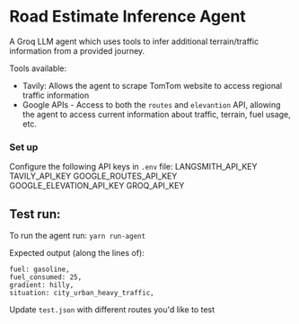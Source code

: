 # Road Estimate Inference Agent
A Groq LLM agent which uses tools to infer additional terrain/traffic information from a provided
journey.

Tools available:
- Tavily: Allows the agent to scrape TomTom website to access regional traffic information
- Google APIs - Access to both the `routes` and `elevantion` API, allowing the agent to access 
  current information about traffic, terrain, fuel usage, etc.

### Set up
Configure the following API keys in `.env` file:
LANGSMITH_API_KEY
TAVILY_API_KEY
GOOGLE_ROUTES_API_KEY
GOOGLE_ELEVATION_API_KEY
GROQ_API_KEY

## Test run:
To run the agent run:
`yarn run-agent`

Expected output (along the lines of):
```text
fuel: gasoline,
fuel_consumed: 25,
gradient: hilly,
situation: city_urban_heavy_traffic,
```

Update `test.json` with different routes you'd like to test
